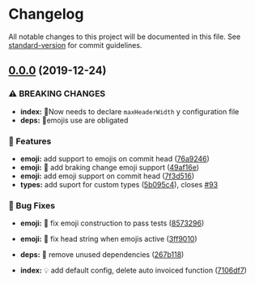 # Changelog

All notable changes to this project will be documented in this file. See [standard-version](https://github.com/conventional-changelog/standard-version) for commit guidelines.

## [0.0.0](https://github.com/commitizen/cz-conventional-changelog/compare/v3.0.2...v0.0.0) (2019-12-24)


### ⚠ BREAKING CHANGES

* **index:** 🧨Now needs to declare `maxHeaderWidth` y configuration file
* **deps:** 🧨emojis use are obligated

### 🚀 Features

* **emoji:**  add support to emojis on commit head ([76a9246](https://github.com/commitizen/cz-conventional-changelog/commit/76a92466a30256018ad4cbd8fd04dc8d619bbfea))
* **emoji:** 🚀 add braking change emoji support ([49af16e](https://github.com/commitizen/cz-conventional-changelog/commit/49af16e3a82e0ea9da8eebe632f6aa6d42d024d6))
* **emoji:** add emoji support on commit head ([7f3d516](https://github.com/commitizen/cz-conventional-changelog/commit/7f3d51660866787008d0bc5ef5000083449d85a6))
* **types:** add suport for custom types ([5b095c4](https://github.com/commitizen/cz-conventional-changelog/commit/5b095c4ea2c9c44d0d78638142d669d32987b4c3)), closes [#93](https://github.com/commitizen/cz-conventional-changelog/issues/93)


### 🐛 Bug Fixes

* **emoji:** 🐛 fix emoji construction to pass tests ([8573296](https://github.com/commitizen/cz-conventional-changelog/commit/8573296f7d0c341057fa494d3908e527960a992d))
* **emoji:** 🐛 fix head string when emojis active ([3ff9010](https://github.com/commitizen/cz-conventional-changelog/commit/3ff90109ba457ac927357a3605d481cd6f509e8f))


* **deps:** 🤖 remove unused dependencies ([267b118](https://github.com/commitizen/cz-conventional-changelog/commit/267b118d3dc3cb9c74358f1ad3755eab34cd527e))
* **index:** 💡 add default config, delete auto invoiced function ([7106df7](https://github.com/commitizen/cz-conventional-changelog/commit/7106df7c81882b5609778a31697dd41fe9aec1d0))
